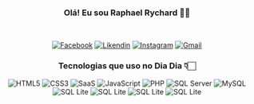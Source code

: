 <div align=center>

<section align=center>

### Olá! Eu sou Raphael Rychard 👋🏻
</section>

	
<section style="display: inline_block" align=center><br>
		
[![Facebook](https://img.shields.io/badge/Facebook-1877F2?style=for-the-badge&logo=facebook&logoColor=white)](https://www.linkedin.com/in/raphaelrychard)
[![Likendin](https://img.shields.io/badge/LinkedIn-0077B5?style=for-the-badge&logo=linkedin&logoColor=white)](https://www.linkedin.com/in/raphaelrychard)
[![Instagram](https://img.shields.io/badge/Instagram-E4405F?style=for-the-badge&logo=instagram&logoColor=white)](https://www.instagram.com/raphrych/)
[![Gmail](https://img.shields.io/badge/Gmail-D14836?style=for-the-badge&logo=gmail&logoColor=white)](https://www.instagram.com/raphrych/)
	

</section>

<div style="display: inline_block" align="center">
	
### Tecnologias que uso no Dia Dia 👇🏻
<img src="https://img.shields.io/badge/HTML5-E34F26?style=for-the-badge&logo=html5&logoColor=white" alt="HTML5">
<img src="https://img.shields.io/badge/CSS3-1572B6?style=for-the-badge&logo=css3&logoColor=white" alt="CSS3">
<img src="https://img.shields.io/badge/Sass-CC6699?style=for-the-badge&logo=sass&logoColor=white" alt="SaaS"> 


<img src="https://img.shields.io/badge/JavaScript-F7DF1E?style=for-the-badge&logo=javascript&logoColor=black" alt="JavaScript"> 
<img src="https://img.shields.io/badge/PHP-777BB4?style=for-the-badge&logo=php&logoColor=white" alt="PHP"> 

<img src="https://img.shields.io/badge/Microsoft%20SQL%20Server-CC2927?style=for-the-badge&logo=microsoft%20sql%20server&logoColor=white" alt="SQL Server"> 
<img src="https://img.shields.io/badge/MySQL-005C84?style=for-the-badge&logo=mysql&logoColor=white" alt="MySQL"> 
<img src="https://img.shields.io/badge/SQLite-07405E?style=for-the-badge&logo=sqlite&logoColor=white" alt="SQL Lite"> 

<img src="https://img.shields.io/badge/Google_Cloud-4285F4?style=for-the-badge&logo=google-cloud&logoColor=white" alt="SQL Lite"> 
<img src="https://img.shields.io/badge/Microsoft_Azure-0089D6?style=for-the-badge&logo=microsoft-azure&logoColor=white" alt="SQL Lite"> 
<img src="https://img.shields.io/badge/Amazon_AWS-232F3E?style=for-the-badge&logo=amazon-aws&logoColor=white" alt="SQL Lite"> 
</div>

  
	
</div>
